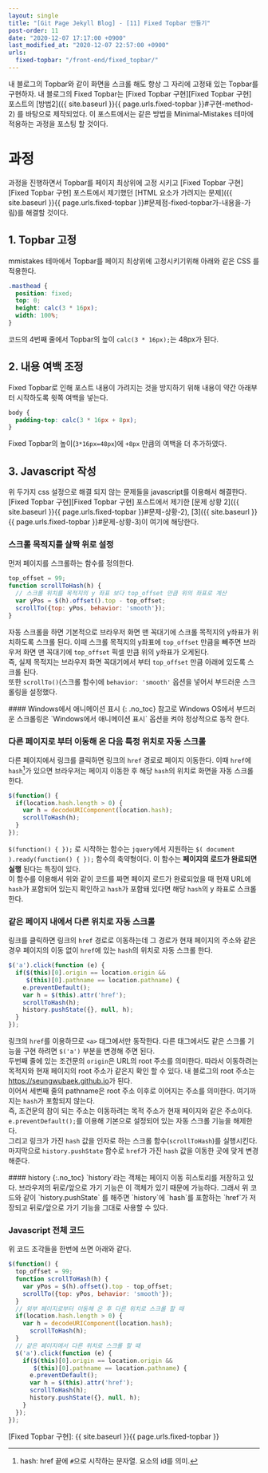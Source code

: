 ```yaml
---
layout: single
title: "[Git Page Jekyll Blog] - [11] Fixed Topbar 만들기"
post-order: 11
date: "2020-12-07 17:17:00 +0900"
last_modified_at: "2020-12-07 22:57:00 +0900"
urls:
  fixed-topbar: "/front-end/fixed_topbar/"
---
```

내 블로그의 Topbar와 같이 화면을 스크롤 해도 항상 그 자리에 고정돼 있는 Topbar를 구현하자.
내 블로그의 Fixed Topbar는 [Fixed Topbar 구현][Fixed Topbar 구현] 포스트의
[방법2]({{ site.baseurl }}{{ page.urls.fixed-topbar }}#구현-method-2) 를 바탕으로 제작되었다.
이 포스트에서는 같은 방법을 Minimal-Mistakes 테마에 적용하는 과정을 포스팅 할 것이다.

# 과정

과정을 진행하면서 Topbar를 페이지 최상위에 고정 시키고
[Fixed Topbar 구현][Fixed Topbar 구현] 포스트에서 제기했던
[HTML 요소가 가려지는 문제]({{ site.baseurl }}{{ page.urls.fixed-topbar }}#문제점-fixed-topbar가-내용을-가림)를
해결할 것이다.

## 1. Topbar 고정

mmistakes 테마에서 Topbar를 페이지 최상위에 고정시키기위해 아래와 같은 CSS 를 적용한다.

```css
.masthead {
  position: fixed;
  top: 0;
  height: calc(3 * 16px);
  width: 100%;
}
```

코드의 4번째 줄에서 Topbar의 높이 `calc(3 * 16px);`는 48px가 된다.

## 2. 내용 여백 조정

Fixed Topbar로 인해 포스트 내용이 가려지는 것을 방지하기 위해 내용이 약간 아래부터 시작하도록 윗쪽 여백을 넣는다.

```css
body {
  padding-top: calc(3 * 16px + 8px);
}
```

Fixed Topbar의 높이(`3*16px=48px`)에 `+8px` 만큼의 여백을 더 추가하였다.

## 3. Javascript 작성

위 두가지 css 설정으로 해결 되지 않는 문제들을 javascript를 이용해서 해결한다.<br/>
[Fixed Topbar 구현][Fixed Topbar 구현] 포스트에서 제기한
[문제 상황 2]({{ site.baseurl }}{{ page.urls.fixed-topbar }}#문제-상황-2),
[3]({{ site.baseurl }}{{ page.urls.fixed-topbar }}#문제-상황-3)이 여기에 해당한다.

### 스크롤 목적지를 살짝 위로 설정

먼저 페이지를 스크롤하는 함수를 정의한다.

```javascript
top_offset = 99;
function scrollToHash(h) {
  // 스크롤 위치를 목적지의 y 좌표 보다 top_offset 만큼 위의 좌표로 계산
  var yPos = $(h).offset().top - top_offset;
  scrollTo({top: yPos, behavior: 'smooth'});
}
```

자동 스크롤을 하면 기본적으로 브라우저 화면 맨 꼭대기에 스크롤 목적지의 y좌표가 위치하도록 스크롤 된다.
이때 스크롤 목적지의 y좌표에 `top_offset` 만큼을 빼주면 브라우저 화면 맨 꼭대기에 `top_offset` 픽셀 만큼
위의 y좌표가 오게된다.<br/>
즉, 실제 목적지는 브라우저 화면 꼭대기에서 부터 `top_offset` 만큼 아래에 있도록 스크롤 된다.<br/>
또한 `scrollTo()`(스크롤 함수)에 `behavior: 'smooth'` 옵션을 넣어서 부드러운 스크롤링을 설정했다.<br/>

<div class="notice--info" markdown="1">
#### Windows에서 애니메이션 표시
{: .no_toc}
참고로 Windows OS에서 부드러운 스크롤링은 `Windows에서 애니메이션 표시` 옵션을 켜야 정상적으로 동작 한다.
</div>

### 다른 페이지로 부터 이동해 온 다음 특정 위치로 자동 스크롤

다른 페이지에서 링크를 클릭하면 링크의 `href` 경로로 페이지 이동한다.
이때 `href`에 `hash`[^hash]가 있으면 브라우저는 페이지 이동한 후 해당 `hash`의 위치로
화면을 자동 스크롤 한다.

```javascript
$(function() {
  if(location.hash.length > 0) {
    var h = decodeURIComponent(location.hash);
    scrollToHash(h);
  }
});
```

`$(function() { });` 로 시작하는 함수는 `jquery`에서 지원하는
`$( document ).ready(function() { });` 함수의 축약형이다. 이 함수는
__페이지의 로드가 완료되면 실행__ 된다는 특징이 있다.<br/>
이 함수를 이용해서 위와 같이 코드를 짜면 페이지 로드가 완료되었을 때 현재 URL에 `hash`가
포함되어 있는지 확인하고 `hash`가 포함돼 있다면 해당 `hash`의 y 좌표로 스크롤 한다.

### 같은 페이지 내에서 다른 위치로 자동 스크롤

링크를 클릭하면 링크의 `href` 경로로 이동하는데 그 경로가 현재 페이지의 주소와 같은 경우
페이지의 이동 없이 `href`에 있는 `hash`의 위치로 자동 스크롤 한다.

```javascript
$('a').click(function (e) {
  if($(this)[0].origin == location.origin &&
     $(this)[0].pathname == location.pathname) {
    e.preventDefault();
    var h = $(this).attr('href');
    scrollToHash(h);
    history.pushState({}, null, h);
  }
});
```

링크의 `href`를 이용하므로 `<a>` 태그에서만 동작한다. 다른 태그에서도 같은 스크롤 기능을 구현
하려면 `$('a')` 부분을 변경해 주면 된다.<br/>
두번째 줄에 있는 조건문의 `origin`은 URL의 root 주소를 의미한다.
따라서 이동하려는 목적지와 현재 페이지의 root 주소가 같은지 확인 할 수 있다.
내 블로그의 root 주소는 <https://seungwubaek.github.io>가 된다.<br/>
이어서 세번째 줄의 pathname은 root 주소 이후로 이어지는 주소를 의미한다. 여기까지는 `hash`가
포함되지 않는다.<br/>
즉, 조건문의 참이 되는 주소는 이동하려는 목적 주소가 현재 페이지와 같은 주소이다.
`e.preventDefault();`를 이용해 기본으로 설정되어 있는 자동 스크롤 기능을 해제한다.<br/>
그리고 링크가 가진 `hash` 값을 인자로 하는 스크롤 함수(`scrollToHash`)를 실행시킨다.<br/>
마지막으로 `history.pushState` 함수로 `href`가 가진 `hash` 값을 이동한 곳에 맞게 변경해준다.

<div class="notice--info" markdown="1">
#### history
{:.no_toc}
`history`라는 객체는 페이지 이동 히스토리를 저장하고 있다. 브라우저의 뒤로/앞으로 가기 기능은
이 객체가 있기 때문에 가능하다. 그래서 위 코드와 같이 `history.pushState` 를 해주면
`history`에 `hash`를 포함하는 `href`가 저장되고 뒤로/앞으로 가기 기능을 그대로 사용할 수 있다.
</div>

### Javascript 전체 코드

위 코드 조각들을 한번에 쓰면 아래와 같다.

```javascript
$(function() {
  top_offset = 99;
  function scrollToHash(h) {
    var yPos = $(h).offset().top - top_offset;
    scrollTo({top: yPos, behavior: 'smooth'});
  }
  // 외부 페이지로부터 이동해 온 후 다른 위치로 스크롤 할 때
  if(location.hash.length > 0) {
    var h = decodeURIComponent(location.hash);
      scrollToHash(h);
  }
  // 같은 페이지에서 다른 위치로 스크롤 할 때
  $('a').click(function (e) {
    if($(this)[0].origin == location.origin &&
       $(this)[0].pathname == location.pathname) {
      e.preventDefault();
      var h = $(this).attr('href');
      scrollToHash(h);
      history.pushState({}, null, h);
    }
  });
});
```

[^hash]: hash: href 끝에 `#`으로 시작하는 문자열. 요소의 id를 의미.

[Fixed Topbar 구현]: {{ site.baseurl }}{{ page.urls.fixed-topbar }}

